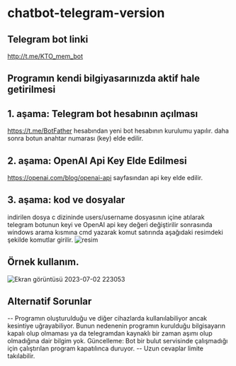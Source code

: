 # chatbot-telegram-version

## Telegram bot linki
http://t.me/KTO_mem_bot

## Programın kendi bilgiyasarınızda aktif hale getirilmesi

## 1. aşama: Telegram bot hesabının açılması
https://t.me/BotFather hesabından yeni bot hesabının kurulumu yapılır.
daha sonra botun anahtar numarası (key) elde edilir.

## 2. aşama: OpenAI Api Key Elde Edilmesi
https://openai.com/blog/openai-api sayfasından api key elde edilir.
## 3. aşama: kod ve dosyalar
indirilen dosya c dizininde users/username dosyasının içine atılarak
telegram botunun keyi ve OpenAI api key değeri değiştirilir sonrasında windows arama kısmına cmd yazarak komut satırında aşağıdaki resimdeki şekilde komutlar girilir.
![resim](https://github.com/muhammeddincmdx/chatbot-telegram-version/assets/54439858/dd343f80-ece1-4c30-a1a3-f26c1711d9c3)


## Örnek kullanım.


![Ekran görüntüsü 2023-07-02 223053](https://github.com/muhammeddincmdx/chatbot-telegram-version/assets/54439858/95ffa423-c11d-422c-ad2f-843526b3841e)

## Alternatif Sorunlar

-- Programın oluşturulduğu ve diğer cihazlarda kullanılabiliyor ancak kesintiye uğrayabiliyor. 
Bunun nedenenin programın kurulduğu bilgisayarın kapalı olup olmaması ya da telegramdan kaynaklı bir zaman aşımı olup olmadığına dair bilgim yok.
Güncelleme: Bot bir bulut servisinde çalışmadığı için çalıştırılan program kapatılınca duruyor.
-- Uzun cevaplar limite takılabilir.






